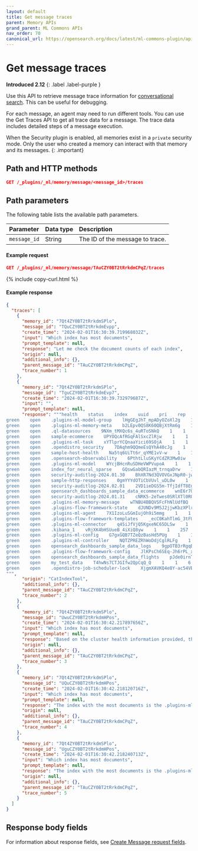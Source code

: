 ```yaml
---
layout: default
title: Get message traces
parent: Memory APIs
grand_parent: ML Commons APIs
nav_order: 70
canonical_url: https://opensearch.org/docs/latest/ml-commons-plugin/api/memory-apis/get-message-traces/
---
```


# Get message traces
**Introduced 2.12**
{: .label .label-purple }

Use this API to retrieve message trace information for [conversational search]({{site.url}}{{site.baseurl}}/search-plugins/conversational-search/). This can be useful for debugging.

For each message, an agent may need to run different tools. You can use the Get Traces API to get all trace data for a message. The trace data includes detailed steps of a message execution.

When the Security plugin is enabled, all memories exist in a `private` security mode. Only the user who created a memory can interact with that memory and its messages.
{: .important}


## Path and HTTP methods

```json
GET /_plugins/_ml/memory/message/<message_id>/traces
```

## Path parameters

The following table lists the available path parameters.

Parameter | Data type | Description
:--- | :--- | :---
`message_id` | String | The ID of the message to trace.

#### Example request

```json
GET /_plugins/_ml/memory/message/TAuCZY0BT2tRrkdmCPqZ/traces
```
{% include copy-curl.html %}

#### Example response

```json
{
  "traces": [
    {
      "memory_id": "7Qt4ZY0BT2tRrkdmSPlo",
      "message_id": "TQuCZY0BT2tRrkdmEvpp",
      "create_time": "2024-02-01T16:30:39.719968032Z",
      "input": "Which index has most documents",
      "prompt_template": null,
      "response": "Let me check the document counts of each index",
      "origin": null,
      "additional_info": {},
      "parent_message_id": "TAuCZY0BT2tRrkdmCPqZ",
      "trace_number": 1
    },
    {
      "memory_id": "7Qt4ZY0BT2tRrkdmSPlo",
      "message_id": "TguCZY0BT2tRrkdmEvp7",
      "create_time": "2024-02-01T16:30:39.732979687Z",
      "input": "",
      "prompt_template": null,
      "response": """health    status    index    uuid    pri    rep    docs.count    docs.deleted    store.size    pri.store.size
green    open    .plugins-ml-model-group    lHgGEgJhT_mpADyOZoXl2g    1    1    9    2    33.4kb    16.7kb
green    open    .plugins-ml-memory-meta    b2LEpv0QS8K60QBjXtRm6g    1    1    13    0    117.5kb    58.7kb
green    open    .ql-datasources    9NXm_tMXQc6s_4uRToSNkQ    1    1    0    0    416b    208b
green    open    sample-ecommerce    UPYOQcAfRGqFAlSxcZlRjw    1    1    40320    0    4.1mb    2mb
green    open    .plugins-ml-task    xYTlprYCQnaaYici69SOjA    1    1    117    0    115.5kb    57.6kb
green    open    .opendistro_security    7DAqhm9QQmeEsQYhA40cJg    1    1    10    0    117kb    58.5kb
green    open    sample-host-health    Na5tq6UiTt6r_qYME1vV-w    1    1    40320    0    2.6mb    1.3mb
green    open    .opensearch-observability    6PthtLluSKyYCdZR3Mw0iw    1    1    0    0    416b    208b
green    open    .plugins-ml-model    WYcjBHcnRuSDHeVWPVupoA    1    1    191    45    4.2gb    2.1gb
green    open    index_for_neural_sparse    GQswGabQRIazM_trnqaDrw    1    1    5    0    28.4kb    14.2kb
green    open    security-auditlog-2024.01.30    BhXR7Nd3QVOVGxJNpR0-jw    1    1    27768    0    13.8mb    7mb
green    open    sample-http-responses    0gmYYYdOTiCbVUvl_uDL0w    1    1    40320    0    2.5mb    1.2mb
green    open    security-auditlog-2024.02.01    2VD1ieDGS5m-TfjIdfT8Eg    1    1    36386    0    37mb    18.2mb
green    open    opensearch_dashboards_sample_data_ecommerce    wnE6r7OvSPqc5YHj8wHSLA    1    1    4675    0    8.8mb    4.4mb
green    open    security-auditlog-2024.01.31    cNRK5-2eTwes0SRlXTl0RQ    1    1    34520    0    20.5mb    9.8mb
green    open    .plugins-ml-memory-message    wTNBU4BBQVSFcFhNlUdfBQ    1    1    88    1    399.7kb    205kb
green    open    .plugins-flow-framework-state    dJUNDv9MSJ2jjwKbzXPlrw    1    1    39    0    114.1kb    57kb
green    open    .plugins-ml-agent    7X1IzoLuSGmIujOh9i5mmg    1    1    27    0    146.6kb    73.3kb
green    open    .plugins-flow-framework-templates    _ecC0KahTlmG_3tFUst7Uw    1    1    18    0    175.8kb    87.9kb
green    open    .plugins-ml-connector    q45iJfVjQ5KgxeNC65DLSw    1    1    11    0    313.1kb    156.5kb
green    open    .kibana_1    vRjXK4bHSUueB_4iXiQ8yw    1    1    257    0    264kb    132kb
green    open    .plugins-ml-config    G7gxGQB7TZeQzBasHd5PUg    1    1    1    0    7.8kb    3.9kb
green    open    .plugins-ml-controller    NQTZPREZRhWoDdjCglRLFg    1    1    0    0    50.1kb    49.9kb
green    open    opensearch_dashboards_sample_data_logs    9gpOTB3rRgqBLvqis_k5LQ    1    1    14074    0    18mb    9mb
green    open    .plugins-flow-framework-config    JlKPsCh6SEq-Jh6rPL_x9Q    1    1    1    0    7.8kb    3.9kb
green    open    opensearch_dashboards_sample_data_flights    pJde0irnTce4-uobHwYmMQ    1    1    13059    0    11.9mb    5.9mb
green    open    my_test_data    T4hwNs7CTJGIfw2QpCqQ_Q    1    1    6    0    91.7kb    45.8kb
green    open    .opendistro-job-scheduler-lock    XjgmXAVKQ4e8Y-ac54VBzg    1    1    3    0    38.7kb    19.4kb
""",
      "origin": "CatIndexTool",
      "additional_info": {},
      "parent_message_id": "TAuCZY0BT2tRrkdmCPqZ",
      "trace_number": 2
    },
    {
      "memory_id": "7Qt4ZY0BT2tRrkdmSPlo",
      "message_id": "UwuCZY0BT2tRrkdmHPos",
      "create_time": "2024-02-01T16:30:42.217897656Z",
      "input": "Which index has most documents",
      "prompt_template": null,
      "response": "Based on the cluster health information provided, the index with the most documents is .plugins-ml-model with 191 documents",
      "origin": null,
      "additional_info": {},
      "parent_message_id": "TAuCZY0BT2tRrkdmCPqZ",
      "trace_number": 3
    },
    {
      "memory_id": "7Qt4ZY0BT2tRrkdmSPlo",
      "message_id": "UQuCZY0BT2tRrkdmHPos",
      "create_time": "2024-02-01T16:30:42.218120716Z",
      "input": "Which index has most documents",
      "prompt_template": null,
      "response": "The index with the most documents is the .plugins-ml-model index, which contains 191 documents based on the cluster health information provided.",
      "origin": null,
      "additional_info": {},
      "parent_message_id": "TAuCZY0BT2tRrkdmCPqZ",
      "trace_number": 4
    },
    {
      "memory_id": "7Qt4ZY0BT2tRrkdmSPlo",
      "message_id": "UguCZY0BT2tRrkdmHPos",
      "create_time": "2024-02-01T16:30:42.218240713Z",
      "input": "Which index has most documents",
      "prompt_template": null,
      "response": "The index with the most documents is the .plugins-ml-model index, which contains 191 documents based on the cluster health information provided.",
      "origin": null,
      "additional_info": {},
      "parent_message_id": "TAuCZY0BT2tRrkdmCPqZ",
      "trace_number": 5
    }
  ]
}
```

## Response body fields

For information about response fields, see [Create Message request fields]({{site.url}}{{site.baseurl}}/ml-commons-plugin/api/memory-apis/create-message#request-body-fields).